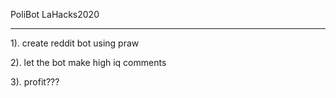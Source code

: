 PoliBot
LaHacks2020
________________________________________________

1). create reddit bot using praw

2). let the bot make high iq comments

3). profit???
